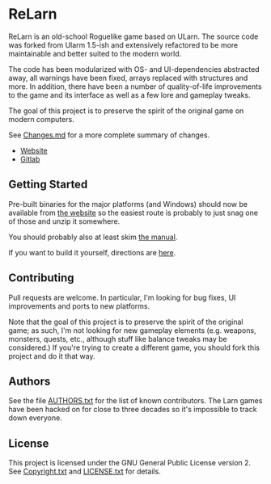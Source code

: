 
# ReLarn

ReLarn is an old-school Roguelike game based on ULarn.  The source
code was forked from Ularm 1.5-ish and extensively refactored to be
more maintainable and better suited to the modern world.

The code has been modularized with OS- and UI-dependencies abstracted
away, all warnings have been fixed, arrays replaced with structures
and more.  In addition, there have been a number of quality-of-life
improvements to the game and its interface as well as a few lore and
gameplay tweaks.

The goal of this project is to preserve the spirit of the original
game on modern computers.

See [Changes.md](Changes.md) for a more complete summary of changes.

* [Website](http://relarn.org)
* [Gitlab](https://gitlab.com/relarn/relarn)


## Getting Started

Pre-built binaries for the major platforms (and Windows) should now be
available from [the website](http://relarn.org) so the easiest route
is probably to just snag one of those and unzip it somewhere.

You should probably also at least skim [the manual](doc/relarn.pod).

If you want to build it yourself, directions are [here](doc/BUILD.md).


## Contributing

Pull requests are welcome.  In particular, I'm looking for bug fixes,
UI improvements and ports to new platforms.

Note that the goal of this project is to preserve the spirit of the
original game; as such, I'm not looking for new gameplay elements
(e.g. weapons, monsters, quests, etc., although stuff like balance
tweaks may be considered.)  If you're trying to create a different
game, you should fork this project and do it that way.


## Authors

See the file [AUTHORS.txt](AUTHORS.txt) for the list of known
contributors.  The Larn games have been hacked on for close to three
decades so it's impossible to track down everyone.

## License

This project is licensed under the GNU General Public License
version 2.  See [Copyright.txt](Copyright.txt) and
[LICENSE.txt](LICENSE.txt) for details.

